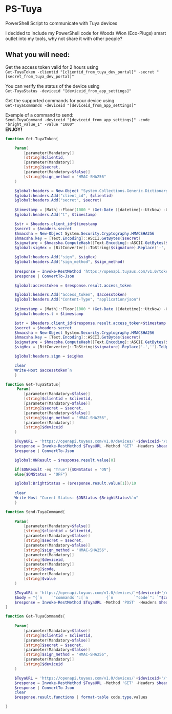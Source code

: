 # PS-Tuya
PowerShell Script to communicate with Tuya devices

I decided to include my PowerShell code for Woods Wion (Eco-Plugs) smart outlet into my tools, why not share it with other people?
<br>
## What you will need:
Get the access token valid for 2 hours using 
<br>`Get-TuyaToken -clientid "[clientid_from_tuya_dev_portal]" -secret "[secret_from_tuya_dev_portal]"`

You can verify the status of the device using 
<br>`Get-TuyaStatus -deviceid "[deviceid_from_app_settings]"`

Get the supported commands for your device using 
<br>`Get-TuyaCommands -deviceid "[deviceid_from_app_settings]"`

Exemple of a command to send: 
<br>`Send-TuyaCommand -deviceid "[deviceid_from_app_settings]" -code "bright_value_1" -value "1000"`
<br><b>ENJOY!</b>
<br>

```powershell
function Get-TuyaToken{

    Param(
        [parameter(Mandatory)]
        [string]$clientid,
        [parameter(Mandatory)]
        [string]$secret,
        [parameter(Mandatory=$false)]
        [string]$sign_method = "HMAC-SHA256"
    )

    $global:headers = New-Object "System.Collections.Generic.Dictionary[[String],[String]]"
    $global:headers.Add("client_id", $clientid)
    $global:headers.Add("secret", $secret)
    
    $timestamp = [Math]::Floor(1000 * (Get-Date ([datetime]::UtcNow) -UFormat %s))
    $global:headers.Add("t", $timestamp)

    $str = $headers.client_id+$timestamp
    $secret = $headers.secret
    $hmacsha = New-Object System.Security.Cryptography.HMACSHA256
    $hmacsha.key = [Text.Encoding]::ASCII.GetBytes($secret)
    $signature = $hmacsha.ComputeHash([Text.Encoding]::ASCII.GetBytes($str))
    $global:sigHex = [BitConverter]::ToString($signature).Replace('-','').ToUpper()

    $global:headers.Add("sign", $sigHex)
    $global:headers.Add("sign_method", $sign_method)
    
    $response = Invoke-RestMethod 'https://openapi.tuyaus.com/v1.0/token?grant_type=1' -Method 'GET' -Headers $headers
    $response | ConvertTo-Json

    $global:accesstoken = $response.result.access_token

    $global:headers.Add("access_token", $accesstoken)
    $global:headers.Add("Content-Type", "application/json")
    
    $timestamp = [Math]::Floor(1000 * (Get-Date ([datetime]::UtcNow) -UFormat %s))
    $global:headers.t = $timestamp

    $str = $headers.client_id+$response.result.access_token+$timestamp
    $secret = $headers.secret
    $hmacsha = New-Object System.Security.Cryptography.HMACSHA256
    $hmacsha.key = [Text.Encoding]::ASCII.GetBytes($secret)
    $signature = $hmacsha.ComputeHash([Text.Encoding]::ASCII.GetBytes($str))
    $sigHex = [BitConverter]::ToString($signature).Replace('-','').ToUpper()

    $global:headers.sign = $sigHex

    clear
    Write-Host $accesstoken`n
    }

function Get-TuyaStatus{
     Param(
        [parameter(Mandatory=$false)]
        [string]$clientid = $clientid,
        [parameter(Mandatory=$false)]
        [string]$secret = $secret,
        [parameter(Mandatory=$false)]
        [string]$sign_method = "HMAC-SHA256",
        [parameter(Mandatory)]
        [string]$deviceid
    )

    $TuyaURL = 'https://openapi.tuyaus.com/v1.0/devices/'+$deviceid+'/status'
    $response = Invoke-RestMethod $TuyaURL -Method 'GET' -Headers $headers
    $response | ConvertTo-Json

    $global:ONResult = $response.result.value[0]

    if($ONResult -eq "True"){$ONStatus = "ON"}
    else{$ONStatus = "OFF"}

    $global:BrightStatus = ($response.result.value[1])/10
    
    clear
    Write-Host "Curent Status: $ONStatus $BrightStatus%`n"
    }

function Send-TuyaCommand{
    
    Param(
        [parameter(Mandatory=$false)]
        [string]$clientid = $clientid,
        [parameter(Mandatory=$false)]
        [string]$secret = $secret,
        [parameter(Mandatory=$false)]
        [string]$sign_method = "HMAC-SHA256",
        [parameter(Mandatory)]
        [string]$deviceid,
        [parameter(Mandatory)]
        [string]$code,
        [parameter(Mandatory)]
        [string]$value
    )

    $TuyaURL = 'https://openapi.tuyaus.com/v1.0/devices/'+$deviceid+'/commands'
    $body = "{`n	`"commands`":[`n		{`n			`"code`": `"$code`",`n			`"value`":$value`n		}`n	]`n}"
    $response = Invoke-RestMethod $TuyaURL -Method 'POST' -Headers $headers -Body $body
}

function Get-TuyaCommands{
    
    Param(
        [parameter(Mandatory=$false)]
        [string]$clientid = $clientid,
        [parameter(Mandatory=$false)]
        [string]$secret = $secret,
        [parameter(Mandatory=$false)]
        [string]$sign_method = "HMAC-SHA256",
        [parameter(Mandatory)]
        [string]$deviceid
    )

    $TuyaURL = 'https://openapi.tuyaus.com/v1.0/devices/'+$deviceid+'/functions'
    $response = Invoke-RestMethod $TuyaURL -Method 'GET' -Headers $headers
    $response | ConvertTo-Json
    clear
    $response.result.functions | format-table code,type,values

}
```
